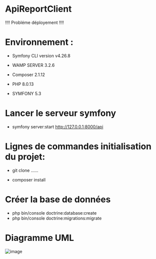 # ApiReportClient

!!!! Probléme déployement !!!!

# Environnement :

  - Symfony CLI version v4.26.8

  - WAMP SERVER 3.2.6

  - Composer 2.1.12
  
  - PHP 8.0.13
  
  - SYMFONY 5.3

# Lancer le serveur symfony 

  - symfony server:start
    http://127.0.0.1:8000/api
    

# Lignes de commandes initialisation du projet:

 - git clone ......

 - composer install 


# Créer la base de données

- php bin/console doctrine:database:create
- php bin/console doctrine:migrations:migrate

# Diagramme UML

![image](https://user-images.githubusercontent.com/52652122/147920176-98f9d5db-8951-4a4f-8fad-8c422ab3d715.png)


   

